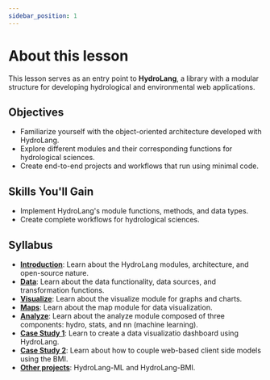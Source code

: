 ```yaml
---
sidebar_position: 1
---
```


# About this lesson

This lesson serves as an entry point to **HydroLang**, a library with a modular structure for developing hydrological and environmental web applications.

## Objectives

- Familiarize yourself with the object-oriented architecture developed with HydroLang.
- Explore different modules and their corresponding functions for hydrological sciences.
- Create end-to-end projects and workflows that run using minimal code.

## Skills You'll Gain

- Implement HydroLang's module functions, methods, and data types.
- Create complete workflows for hydrological sciences.

## Syllabus

- **[Introduction](../docs/intro.mdx)**: Learn about the HydroLang modules, architecture, and open-source nature.
- **[Data](../docs/tutorial/data.mdx)**: Learn about the data functionality, data sources, and transformation functions.
- **[Visualize](../docs/tutorial/visualize)**: Learn about the visualize module for graphs and charts.
- **[Maps](../docs/tutorial/maps)**: Learn about the map module for data visualization.
- **[Analyze](../docs/tutorial/analyze/hydro.mdx)**: Learn about the analyze module composed of three components: hydro, stats, and nn (machine learning).
- **[Case Study 1](../docs/tutorial/case-study1.mdx)**: Learn to create a data visualizatio dashboard using HydroLang.
- **[Case Study 2](../docs/tutorial/case-study2.mdx)**: Learn about how to couple web-based client side models using the BMI.
- **[Other projects](../docs/other_projects.md)**: HydroLang-ML and HydroLang-BMI.